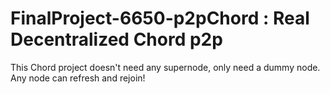 # FinalProject-6650-p2pChord : Real Decentralized Chord p2p

This Chord project doesn't need any supernode, only need a dummy node. 
Any node can refresh and rejoin!
